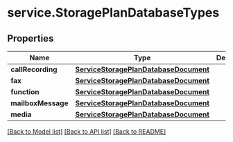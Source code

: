 # service.StoragePlanDatabaseTypes

## Properties
Name | Type | Description | Notes
------------ | ------------- | ------------- | -------------
**callRecording** | [**ServiceStoragePlanDatabaseDocument**](ServiceStoragePlanDatabaseDocument.md) |  | [optional] 
**fax** | [**ServiceStoragePlanDatabaseDocument**](ServiceStoragePlanDatabaseDocument.md) |  | [optional] 
**function** | [**ServiceStoragePlanDatabaseDocument**](ServiceStoragePlanDatabaseDocument.md) |  | [optional] 
**mailboxMessage** | [**ServiceStoragePlanDatabaseDocument**](ServiceStoragePlanDatabaseDocument.md) |  | [optional] 
**media** | [**ServiceStoragePlanDatabaseDocument**](ServiceStoragePlanDatabaseDocument.md) |  | [optional] 

[[Back to Model list]](../README.md#documentation-for-models) [[Back to API list]](../README.md#documentation-for-api-endpoints) [[Back to README]](../README.md)


